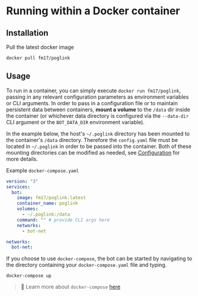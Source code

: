 # Running within a Docker container

## Installation
Pull the latest docker image
```
docker pull fm17/poglink
```
## Usage
To run in a container, you can simply execute `docker run fm17/poglink`, passing in any relevant configuration parameters as environment variables or CLI arguments. In order to pass in a configuration file or to maintain persistent data between containers, **mount a volume** to the `/data` dir inside the container (or whichever data directory is configured via the `--data-dir` CLI argument or the `BOT_DATA_DIR` environment variable). 

In the example below, the host's `~/.poglink` directory has been mounted to the container's `/data` directory. Therefore the `config.yaml` file must be located in `~/.poglink` in order to be passed into the container. Both of these mounting directories can be modified as needed, see [Configuration](https://github.com/FM-17/poglink/blob/main/docs/configuration.md) for more details.

Example `docker-compose.yaml`
```yaml
version: "3"
services:
  bot:
    image: fm17/poglink:latest
    container_name: poglink
    volumes:
      - ~/.poglink:/data
    command: "" # provide CLI args here
    networks:
      - bot-net

networks:
  bot-net:
```
If you choose to use `docker-compose`, the bot can be started by navigating to the directory containing your `docker-compose.yaml` file and typing.
```
docker-compose up
```

>📝 Learn more about `docker-compose` [here](https://docs.docker.com/compose/)
